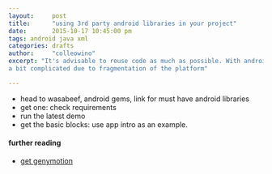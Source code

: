```yaml
---
layout:     post
title:      "using 3rd party android libraries in your project"
date:       2015-10-17 10:45:00 pm
tags: android java xml
categories: drafts
author:     "colleowino"
excerpt: "It's advisable to reuse code as much as possible. With android things tend to be
a bit complicated due to fragmentation of the platform"

---
```

- head to wasabeef, android gems, link for must have android libraries
- get one: check requirements
- run the latest demo
- get the basic blocks: use app intro as an example.

#### further reading 
- [get genymotion](https://www.genymotion.com)
